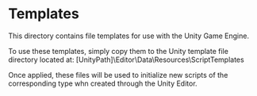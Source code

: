 # Templates
This directory contains file templates for use with the Unity Game Engine.

To use these templates, simply copy them to the Unity template file directory located at:
   [UnityPath]\Editor\Data\Resources\ScriptTemplates

Once applied, these files will be used to initialize new scripts of the corresponding type whn created through the Unity Editor.